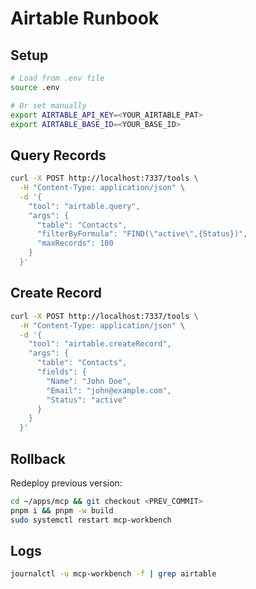 # Airtable Runbook

## Setup
```bash
# Load from .env file
source .env

# Or set manually
export AIRTABLE_API_KEY=<YOUR_AIRTABLE_PAT>
export AIRTABLE_BASE_ID=<YOUR_BASE_ID>
```

## Query Records
```bash
curl -X POST http://localhost:7337/tools \
  -H "Content-Type: application/json" \
  -d '{
    "tool": "airtable.query",
    "args": {
      "table": "Contacts",
      "filterByFormula": "FIND(\"active\",{Status})",
      "maxRecords": 100
    }
  }'
```

## Create Record
```bash
curl -X POST http://localhost:7337/tools \
  -H "Content-Type: application/json" \
  -d '{
    "tool": "airtable.createRecord",
    "args": {
      "table": "Contacts",
      "fields": {
        "Name": "John Doe",
        "Email": "john@example.com",
        "Status": "active"
      }
    }
  }'
```

## Rollback
Redeploy previous version:
```bash
cd ~/apps/mcp && git checkout <PREV_COMMIT>
pnpm i && pnpm -w build
sudo systemctl restart mcp-workbench
```

## Logs
```bash
journalctl -u mcp-workbench -f | grep airtable
```

